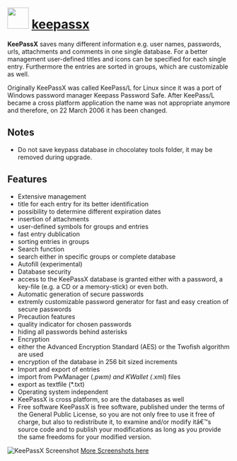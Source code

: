﻿# <img src="https://cdn.rawgit.com/chocolatey/chocolatey-coreteampackages/d8c632d9d68fad6f36d31c68e9d886cd2c8d1748/icons/keepassx.png" width="48" height="48"/> [keepassx](https://chocolatey.org/packages/keepassx)


**KeePassX** saves many different information e.g. user names, passwords, urls, attachments and comments in one single database. For a better management user-defined titles and icons can be specified for each single entry. Furthermore the entries are sorted in groups, which are customizable as well.

Originally KeePassX was called KeePass/L for Linux since it was a port of Windows password manager Keepass Password Safe. After KeePass/L became a cross platform application the name was not appropriate anymore and therefore, on 22 March 2006 it has been changed.

## Notes
- Do not save keypass database in chocolatey tools folder, it may be removed during upgrade.

## Features
- Extensive management
- title for each entry for its better identification
- possibility to determine different expiration dates
- insertion of attachments
- user-defined symbols for groups and entries
- fast entry dublication
- sorting entries in groups
- Search function
- search either in specific groups or complete database
- Autofill (experimental)
- Database security
- access to the KeePassX database is granted either with a password, a key-file (e.g. a CD or a memory-stick) or even both.
- Automatic generation of secure passwords
- extremly customizable password generator for fast and easy creation of secure passwords
- Precaution features
- quality indicator for chosen passwords
- hiding all passwords behind asterisks
- Encryption
- either the Advanced Encryption Standard (AES) or the Twofish algorithm are used
- encryption of the database in 256 bit sized increments
- Import and export of entries
- import from PwManager (*.pwm) and KWallet (*.xml) files
- export as textfile (*.txt)
- Operating system independent
- KeePassX is cross platform, so are the databases as well
- Free software
KeePassX is free software, published under the terms of the General Public License, so you are not only free to use it free of charge, but also to redistribute it, to examine and/or modify itâ€™s source code and to publish your modifications as long as you provide the same freedoms for your modified version.

![KeePassX Screenshot](https://www.keepassx.org/wp-content/uploads/2016/02/kpx2_main.png)
[More Screenshots here](https://www.keepassx.org/screenshots)

